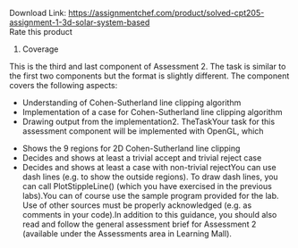 Download Link: https://assignmentchef.com/product/solved-cpt205-assignment-1-3d-solar-system-based
<br>
<span class="kksr-muted">Rate this product</span>

1. Coverage

This is the third and last component of Assessment 2. The task is similar to the first two components but the format is slightly different. The component covers the following aspects:

<ul>

 <li>Understanding of Cohen-Sutherland line clipping algorithm</li>

 <li>Implementation of a case for Cohen-Sutherland line clipping algorithm</li>

 <li>Drawing output from the implementation2. TheTaskYour task for this assessment component will be implemented with OpenGL, which</li>

</ul>

<ul>

 <li>Shows the 9 regions for 2D Cohen-Sutherland line clipping</li>

 <li>Decides and shows at least a trivial accept and trivial reject case</li>

 <li>Decides and shows at least a case with non-trivial rejectYou can use dash lines (e.g. to show the outside regions). To draw dash lines, you can call PlotStippleLine() (which you have exercised in the previous labs).You can of course use the sample program provided for the lab. Use of other sources must be properly acknowledged (e.g. as comments in your code).In addition to this guidance, you should also read and follow the general assessment brief for Assessment 2 (available under the Assessments area in Learning Mall).</li>